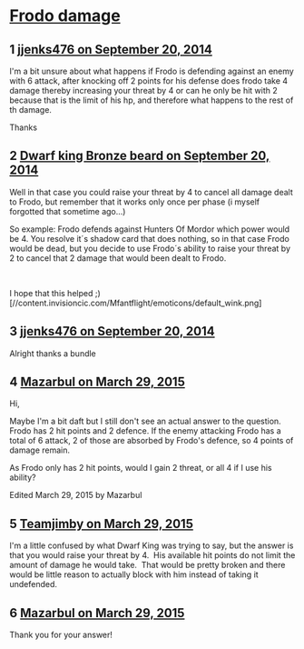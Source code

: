 # [Frodo damage](https://community.fantasyflightgames.com/topic/122541-frodo-damage/)

## 1 [jjenks476 on September 20, 2014](https://community.fantasyflightgames.com/topic/122541-frodo-damage/?do=findComment&comment=1271134)

I'm a bit unsure about what happens if Frodo is defending against an enemy with 6 attack, after knocking off 2 points for his defense does frodo take 4 damage thereby increasing your threat by 4 or can he only be hit with 2 because that is the limit of his hp, and therefore what happens to the rest of th damage.

Thanks

## 2 [Dwarf king Bronze beard on September 20, 2014](https://community.fantasyflightgames.com/topic/122541-frodo-damage/?do=findComment&comment=1271173)

Well in that case you could raise your threat by 4 to cancel all damage dealt to Frodo, but remember that it works only once per phase (i myself forgotted that sometime ago...)

So example: Frodo defends against Hunters Of Mordor which power would be 4. You resolve it´s shadow card that does nothing, so in that case Frodo would be dead, but you decide to use Frodo´s ability to raise your threat by 2 to cancel that 2 damage that would been dealt to Frodo. 

 

I hope that this helped ;) [//content.invisioncic.com/Mfantflight/emoticons/default_wink.png]

## 3 [jjenks476 on September 20, 2014](https://community.fantasyflightgames.com/topic/122541-frodo-damage/?do=findComment&comment=1271181)

Alright thanks a bundle

## 4 [Mazarbul on March 29, 2015](https://community.fantasyflightgames.com/topic/122541-frodo-damage/?do=findComment&comment=1512719)

Hi,

Maybe I'm a bit daft but I still don't see an actual answer to the question. Frodo has 2 hit points and 2 defence. If the enemy attacking Frodo has a total of 6 attack, 2 of those are absorbed by Frodo's defence, so 4 points of damage remain.

As Frodo only has 2 hit points, would I gain 2 threat, or all 4 if I use his ability?

Edited March 29, 2015 by Mazarbul

## 5 [Teamjimby on March 29, 2015](https://community.fantasyflightgames.com/topic/122541-frodo-damage/?do=findComment&comment=1512747)

I'm a little confused by what Dwarf King was trying to say, but the answer is that you would raise your threat by 4.  His available hit points do not limit the amount of damage he would take.  That would be pretty broken and there would be little reason to actually block with him instead of taking it undefended.

## 6 [Mazarbul on March 29, 2015](https://community.fantasyflightgames.com/topic/122541-frodo-damage/?do=findComment&comment=1512766)

Thank you for your answer!

